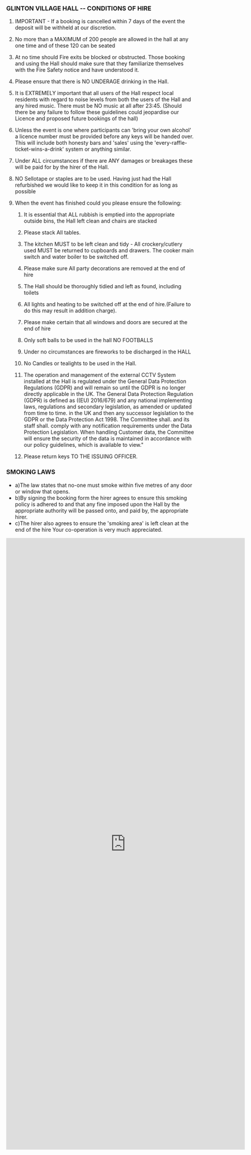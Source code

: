 ### GLINTON VILLAGE HALL -- CONDITIONS OF HIRE 


1. IMPORTANT - If a booking is cancelled within 7 days of the event the deposit will be withheld at our discretion.


1. No more than a MAXIMUM of 200 people are allowed in the hall at any one time and of these 120 can be seated


1. At no time should Fire exits be blocked or obstructed. Those booking and using the Hall should make sure that they familiarize themselves with the Fire Safety notice and have understood it.


1. Please ensure that there is NO UNDERAGE drinking in the Hall.


1. It is EXTREMELY important that all users of the Hall respect local residents with regard to noise levels from both the users of the Hall and any hired music. There must be NO music at all after 23:45. (Should there be any failure to follow these guidelines could jeopardise our Licence and proposed future bookings of the hall)


1. Unless the event is one where participants can 'bring your own alcohol' a licence number must be provided before any keys will be handed over. This will include both honesty bars and 'sales' using the 'every-raffle-ticket-wins-a-drink' system or anything similar.


1. Under ALL circumstances if there are ANY damages or breakages these will be paid for by the hirer of the Hall.


1. NO Sellotape or staples are to be used. Having just had the Hall refurbished we would like to keep it in this condition for as long as possible 


1. When the event has finished could you please ensure the following:
    1. It is essential that ALL rubbish is emptied into the appropriate outside bins, the Hall left clean and chairs are stacked
    1. Please stack All tables.
    1. The kitchen MUST to be left clean and tidy - All crockery/cutlery used MUST be returned to cupboards and drawers. The cooker main switch and water boiler to be switched off.
    1. Please make sure All party decorations are removed at the end of hire
    1. The Hall should be thoroughly tidied and left as found, including toilets
    1. All lights and heating to be switched off at the end of hire.(Failure to do this may result in addition charge).
    1. Please make certain that all windows and doors are secured at the end of hire
    1. Only soft balls to be used in the hall NO FOOTBALLS
    1. Under no circumstances are fireworks to be discharged in the HALL 
    1. No Candles or tealights to be used in the Hall.
    1. The operation and management of the external CCTV System installed at the Hall is regulated under the General Data Protection Regulations (GDPR) and will remain so until the GDPR is no longer directly applicable in the UK. The General Data Protection Regulation (GDPR) is defined as ((EU) 2016/679) and any national implementing laws, regulations and secondary legislation, as amended or updated from time to time. in the UK and then any successor legislation to the GDPR or the Data Protection Act 1998. The Committee shall. and its staff shall. comply with any notification requirements under the Data Protection Legislation. When handling Customer data, the Committee will ensure the security of the data is maintained in accordance with our policy guidelines, which is available to view."

    1. Please return keys TO THE ISSUING OFFICER.



### SMOKING LAWS 



  * a)The law states that no-one must smoke within five metres of any door or window that opens. 
  * b)By signing the booking form the hirer agrees to ensure this smoking policy is adhered to and that any fine imposed upon the Hall by the appropriate authority will be passed onto, and paid by, the appropriate hirer. 
  * c)The hirer also agrees to ensure the 'smoking area' is left clean at the end of the hire
    Your co-operation is very much appreciated.	


<iframe src="https://docs.google.com/forms/d/e/1FAIpQLScR0exHv_pDJ1yRhbaN_0NMrD6hUpYaLOV24n3qWEtQQ0d-vQ/viewform?embedded=true" width="640" height="1636" frameborder="0" marginheight="0" marginwidth="0">Loading...</iframe>